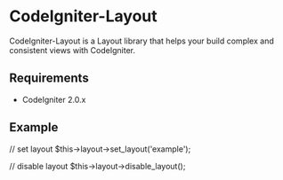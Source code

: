 # CodeIgniter-Layout

CodeIgniter-Layout is a Layout library that helps your build complex and consistent views with CodeIgniter.


## Requirements

* CodeIgniter 2.0.x


## Example

// set layout
$this->layout->set_layout('example');

// disable layout
$this->layout->disable_layout();